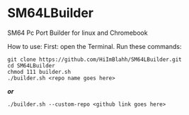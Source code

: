 # SM64LBuilder
SM64 Pc Port Builder for linux and Chromebook

How to use:
First: open the Terminal. Run these commands:
```
git clone https://github.com/HiImBlahh/SM64LBuilder.git
cd SM64LBuilder
chmod 111 builder.sh
./builder.sh <repo name goes here>
```
***or***
```
./builder.sh --custom-repo <github link goes here>
```
